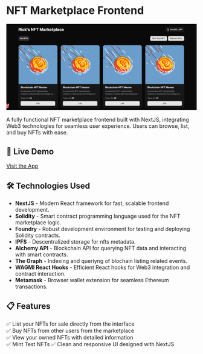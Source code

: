 # NFT Marketplace Frontend

![NFT Marketplace](./frontend/public/appImg.png)

A fully functional NFT marketplace frontend built with NextJS, integrating Web3 technologies for seamless user experience. Users can browse, list, and buy NFTs with ease.

## 🚀 Live Demo
[Visit the App](https://nft-marketplace-dapp-omega.vercel.app)

## 🛠️ Technologies Used

- **NextJS** - Modern React framework for fast, scalable frontend development.
- **Solidity** - Smart contract programming language used for the NFT marketplace logic.
- **Foundry** - Robust development environment for testing and deploying Solidity contracts.
- **IPFS** - Descentralized storage for nfts metadata.
- **Alchemy API** - Blockchain API for querying NFT data and interacting with smart contracts.
- **The Graph** - Indexing and queriyng of blochain listing related events.
- **WAGMI React Hooks** - Efficient React hooks for Web3 integration and contract interaction.
- **Metamask** - Browser wallet extension for seamless Ethereum transactions.

## 📋 Features

✅ List your NFTs for sale directly from the interface  
✅ Buy NFTs from other users from the marketplace  
✅ View your owned NFTs with detailed information  
✅ Mint Test NFTs
✅ Clean and responsive UI designed with NextJS
